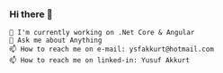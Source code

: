 ### Hi there 👋




    🔭 I'm currently working on .Net Core & Angular
    💬 Ask me about Anything
    📫 How to reach me on e-mail: ysfakkurt@hotmail.com
    📫 How to reach me on linked-in: Yusuf Akkurt

<!--
**FeritBerkay/FeritBerkay** is a ✨ _special_ ✨ repository because its `README.md` (this file) appears on your GitHub profile.

Here are some ideas to get you started:

- 🔭 I’m currently working on ...
- 🌱 I’m currently learning ...
- 👯 I’m looking to collaborate on ...
- 🤔 I’m looking for help with ...
- 💬 Ask me about ...
- 📫 How to reach me: ...
- 😄 Pronouns: ...
- ⚡ Fun fact: ...
-->
